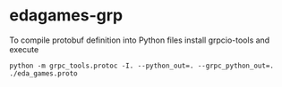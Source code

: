 # edagames-grp

To compile protobuf definition into Python files install grpcio-tools and execute

`python -m grpc_tools.protoc -I. --python_out=. --grpc_python_out=. ./eda_games.proto`
